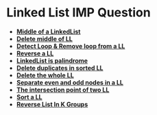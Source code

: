# Linked List IMP Question 

- [**Middle of a LinkedList**](MiddleofLL.md)
- [**Delete middle of LL**]()
- [**Detect Loop & Remove loop from a LL**](DetectandRemove.md)
- [**Reverse a LL**](ReverseLLSoln.md)
- [**LinkedList is palindrome**]()
- [**Delete duplicates in sorted LL**]()
- [**Delete the whole LL**]()
- [**Separate even and odd nodes in a LL**]()
- [**The intersection point of two LL**]()
- [**Sort a LL**]()
- [**Reverse List In K Groups**](LLReverseKGroups.md)